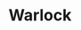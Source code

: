 ---
title: "Warlock"
canonical: "skill/warlock-x"
lists:
    - essence
tier: 1
osp_cost: 10
ladder: "warlock"
---
